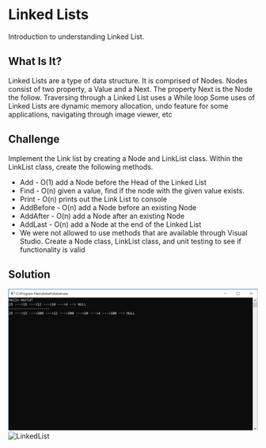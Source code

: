 # Linked Lists
Introduction to understanding Linked List.

## What Is It?
Linked Lists are a type of data structure. It is comprised of Nodes. Nodes consist of two property, a Value and a Next. The property Next is the Node the follow. Traversing through a Linked List uses a While loop
Some uses of Linked Lists are dynamic memory allocation, undo feature for some applications, navigating through image viewer, etc


## Challenge
Implement the Link list by creating a Node and LinkList class. Within the LinkList class, create the following methods.
* Add - O(1) add a Node before the Head of the Linked List
* Find - O(n) given a value, find if the node with the given value exists.
* Print - O(n) prints out the Link List to console
* AddBefore - O(n) add a Node before an existing Node
* AddAfter - O(n) add a Node after an existing Node
* AddLast - O(n) add a Node at the end of the Linked List
* We were not allowed to use methods that are available through Visual Studio.
Create a Node class, LinkList class, and unit testing to see if functionality is valid

## Solution

![LinkedList](../../assets/LL_console_visual.PNG)
![LinkedList](../../assets/LinkedListVisual.jpg)
